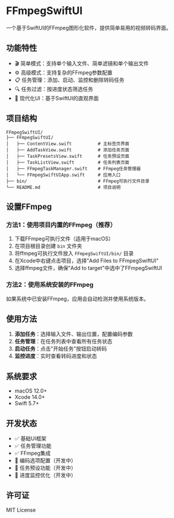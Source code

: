 # FFmpegSwiftUI

一个基于SwiftUI的FFmpeg图形化软件，提供简单易用的视频转码界面。

## 功能特性

- 🎬 简单模式：支持单个输入文件、简单滤镜和单个输出文件
- ⚙️ 高级模式：支持复杂的FFmpeg参数配置
- 📋 任务管理：添加、启动、监控和删除转码任务
- 🔍 任务过滤：按进度状态筛选任务
- 📱 现代化UI：基于SwiftUI的直观界面

## 项目结构

```
FFmpegSwiftUI/
├── FFmpegSwiftUI/
│   ├── ContentView.swift          # 主标签页界面
│   ├── AddTaskView.swift          # 添加任务页面
│   ├── TaskPresetsView.swift      # 任务预设页面
│   ├── TaskListView.swift         # 任务列表页面
│   ├── FFmpegTaskManager.swift    # FFmpeg任务管理器
│   └── FFmpegSwiftUIApp.swift     # 应用入口
├── bin/                           # FFmpeg可执行文件目录
└── README.md                      # 项目说明
```

## 设置FFmpeg

### 方法1：使用项目内置的FFmpeg（推荐）

1. 下载FFmpeg可执行文件（适用于macOS）
2. 在项目根目录创建 `bin` 文件夹
3. 将ffmpeg可执行文件放入 `FFmpegSwiftUI/bin/` 目录
4. 在Xcode中右键点击项目，选择"Add Files to FFmpegSwiftUI"
5. 选择ffmpeg文件，确保"Add to target"中选中了FFmpegSwiftUI

### 方法2：使用系统安装的FFmpeg

如果系统中已安装FFmpeg，应用会自动检测并使用系统版本。

## 使用方法

1. **添加任务**：选择输入文件、输出位置，配置编码参数
2. **任务管理**：在任务列表中查看所有任务状态
3. **启动任务**：点击"开始任务"按钮启动转码
4. **监控进度**：实时查看转码进度和状态

## 系统要求

- macOS 12.0+
- Xcode 14.0+
- Swift 5.7+

## 开发状态

- ✅ 基础UI框架
- ✅ 任务管理功能
- ✅ FFmpeg集成
- 🔄 编码选项配置（开发中）
- 🔄 任务预设功能（开发中）
- 🔄 进度监控优化（开发中）

## 许可证

MIT License